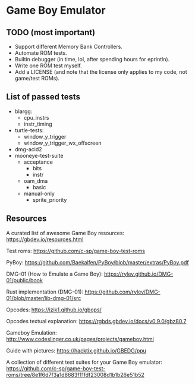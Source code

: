 # Game Boy Emulator

## TODO (most important)

* Support different Memory Bank Controllers.
* Automate ROM tests.
* Builtin debugger (in time, lol, after spending hours for eprintln).
* Write one ROM test myself.
* Add a LICENSE (and note that the license only applies to my code, not game/test ROMs).

## List of passed tests

* blargg:
  * cpu_instrs
  * instr_timing
* turtle-tests:
  * window_y_trigger
  * window_y_trigger_wx_offscreen
* dmg-acid2
* mooneye-test-suite
  * acceptance
    * bits
    * instr
  * oam_dma
    * basic
  * manual-only
    * sprite_priority

## Resources

A curated list of awesome Game Boy resources: https://gbdev.io/resources.html

Test roms: https://github.com/c-sp/game-boy-test-roms

PyBoy: https://github.com/Baekalfen/PyBoy/blob/master/extras/PyBoy.pdf

DMG-01 (How to Emulate a Game Boy): https://rylev.github.io/DMG-01/public/book

Rust implementation (DMG-01): https://github.com/rylev/DMG-01/blob/master/lib-dmg-01/src

Opcodes: https://izik1.github.io/gbops/

Opcodes textual explanation: https://rgbds.gbdev.io/docs/v0.9.0/gbz80.7

Gameboy Emulation: http://www.codeslinger.co.uk/pages/projects/gameboy.html

Guide with pictures: https://hacktix.github.io/GBEDG/ppu

A collection of different test suites for your Game Boy emulator: https://github.com/c-sp/game-boy-test-roms/tree/8e1f6d7f3a1d8683f11fdf23008d1b1b26e51b52
